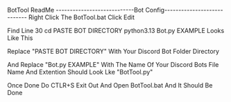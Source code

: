 BotTool ReadMe
----------------------------Bot Config----------------------------
Right Click The BotTool.bat Click Edit

Find Line 30 
cd PASTE BOT DIRECTORY
python3.13 Bot.py EXAMPLE
Looks Like This

Replace "PASTE BOT DIRECTORY" With Your Discord Bot Folder Directory

And Replace "Bot.py EXAMPLE" With The Name Of Your Discord Bots File Name And Extention
Should Look Lke "BotTool.py"

Once Done Do CTLR+S Exit Out And Open BotTool.bat And It Should Be Done
